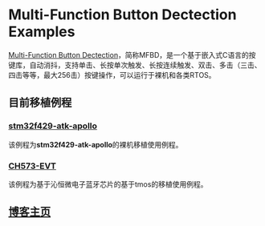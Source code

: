 # Multi-Function Button Dectection Examples

[Multi-Function Button Dectection](https://github.com/smartmx/MFBD)，简称MFBD，是一个基于嵌入式C语言的按键库，自动消抖，支持单击、长按单次触发、长按连续触发、双击、多击（三击、四击等等，最大256击）按键操作，可以运行于裸机和各类RTOS。 

## 目前移植例程

### [stm32f429-atk-apollo](https://github.com/smartmx/mfbd-examples/tree/main/STM32F429IGT6_MFBD)

该例程为**stm32f429-atk-apollo**的裸机移植使用例程。

### [CH573-EVT](https://github.com/smartmx/mfbd-examples/tree/main/examples/CH573_MFBD)

该例程为基于沁恒微电子蓝牙芯片的基于tmos的移植使用例程。

## [博客主页](https://blog.maxiang.vip/)
